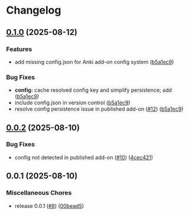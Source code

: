 # Changelog

## [0.1.0](https://github.com/gamagoat/anki-toggl/compare/v0.0.2...v0.1.0) (2025-08-12)


### Features

* add missing config.json for Anki add-on config system ([b5a1ec9](https://github.com/gamagoat/anki-toggl/commit/b5a1ec970b88693cf52430a6d51c4e008603a888))


### Bug Fixes

* **config:** cache resolved config key and simplify persistence; add ([b5a1ec9](https://github.com/gamagoat/anki-toggl/commit/b5a1ec970b88693cf52430a6d51c4e008603a888))
* include config.json in version control ([b5a1ec9](https://github.com/gamagoat/anki-toggl/commit/b5a1ec970b88693cf52430a6d51c4e008603a888))
* resolve config persistence issue in published add-on ([#12](https://github.com/gamagoat/anki-toggl/issues/12)) ([b5a1ec9](https://github.com/gamagoat/anki-toggl/commit/b5a1ec970b88693cf52430a6d51c4e008603a888))

## [0.0.2](https://github.com/gamagoat/anki-toggl/compare/v0.0.1...v0.0.2) (2025-08-10)


### Bug Fixes

* config not detected in published add-on ([#10](https://github.com/gamagoat/anki-toggl/issues/10)) ([4cec421](https://github.com/gamagoat/anki-toggl/commit/4cec421dc347b9c682418409a538a171ac07319e))

## 0.0.1 (2025-08-10)


### Miscellaneous Chores

* release 0.0.1 ([#8](https://github.com/gamagoat/anki-toggl/issues/8)) ([00bead5](https://github.com/gamagoat/anki-toggl/commit/00bead5867b8af82b0135c3ef926be422262b74d))
